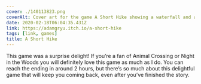 ```yaml
---
cover: ./140113823.png
coverAlt: Cover art for the game A Short Hike showing a waterfall and a bird character
date: 2020-02-18T06:04:35.431Z
link: https://adamgryu.itch.io/a-short-hike
tags: [link, games]
title: A Short Hike
---
```


This game was a surprise delight! If you’re a fan of Animal Crossing or Night in the Woods you will definitely love this game as much as I do. You can reach the ending in around 2 hours, but there’s so much about this delightful game that will keep you coming back, even after you’ve finished the story.
